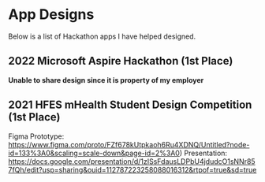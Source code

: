 # App Designs
Below is a list of Hackathon apps I have helped designed.

## 2022 Microsoft Aspire Hackathon (1st Place)
**Unable to share design since it is property of my employer**

## 2021 HFES mHealth Student Design Competition (1st Place)
Figma Prototype: 
https://www.figma.com/proto/FZf678kUtpkaoh6Ru4XDNQ/Untitled?node-id=133%3A0&scaling=scale-down&page-id=2%3A0)
Presentation:
https://docs.google.com/presentation/d/1zISsFdausLDPbU4jdudcO1sNNr857fQh/edit?usp=sharing&ouid=112787223258088016312&rtpof=true&sd=true

